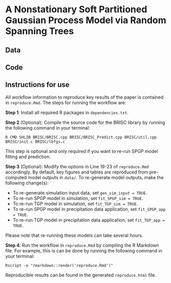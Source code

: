 # A Nonstationary Soft Partitioned Gaussian Process Model via Random Spanning Trees

## Data

## Code

## Instructions for use

All workflow information to reproduce key results of the paper is contained in `reproduce.Rmd`. The steps for running the workflow are:

**Step 1**: Install all required R packages in `dependencies.txt`.

**Step 2** (Optional): Compile the source code for the BRISC library by running the following command in your terminal:
```
R CMD SHLIB BRISC/BRISC.cpp BRISC/BRISC_Predict.cpp BRISC/util.cpp BRISC/init.c BRISC/lbfgs.c
```
This step is optional and only required if you want to re-run SPGP model fitting and prediction.

**Step 3** (Optional): Modify the options in Line 19-23 of `reproduce.Rmd` accordingly. By default, key figures and tables are reproduced from pre-computed model outputs in `data/`. To re-generate model outputs, make the following change(s):
* To re-generate simulation input data, set `gen_sim_input = TRUE`.
* To re-run SPGP model in simulation, set `fit_SPGP_sim = TRUE`.
* To re-run TGP model in simulation, set `fit_TGP_sim = TRUE`.
* To re-run SPGP model in precipitation data application, set `fit_SPGP_app = TRUE`.
* To re-run TGP model in precipitation data application, set `fit_TGP_app = TRUE`.

Please note that re-running these models can take several hours.

**Step 4**: Run the workflow in `reproduce.Rmd` by compiling the R Markdown file. For example, this is can be done by running the following command in your terminal:
```
Rscript -e "rmarkdown::render('reproduce.Rmd')"
```
Reproducible results can be found in the generated `reproduce.html` file.
